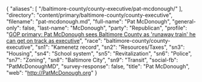 {
  "aliases": [
    "/baltimore-county/county-executive/pat-mcdonough/"
  ],
  "directory": "content/primary/baltimore-county/county-executive",
  "filename": "pat-mcdonough.md",
  "full-name": "Pat McDonough",
  "general-only": false,
  "last-name": "McDonough",
  "party": "Republican",
  "profile": "[GOP primary: Pat McDonough sees Baltimore County as 'runaway train' he can get on track as executive](http://www.baltimoresun.com/news/maryland/baltimore-county/bs-md-co-mcdonough-profile-20180522-story.html)",
  "race": "baltimore-county/county-executive",
  "sn1": "Kamenetz record",
  "sn2": "Resources/Taxes",
  "sn3": "Housing",
  "sn4": "School system",
  "sn5": "Revitalization",
  "sn6": "Police",
  "sn7": "Zoning",
  "sn8": "Baltimore City",
  "sn9": "Transit",
  "social-fb": "PatMcDonoughMD",
  "survey-response": false,
  "title": "Pat McDonough",
  "web": "http://PatMcDonough.org"
}

